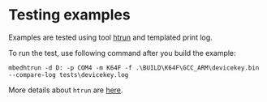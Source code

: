 # Testing examples

Examples are tested using tool [htrun](https://github.com/ARMmbed/mbed-os-tools/tree/master/packages/mbed-host-tests) and templated print log. 

To run the test, use following command after you build the example:
```
mbedhtrun -d D: -p COM4 -m K64F -f .\BUILD\K64F\GCC_ARM\devicekey.bin --compare-log tests\devicekey.log
```


More details about `htrun` are [here](https://github.com/ARMmbed/htrun#testing-mbed-os-examples).

